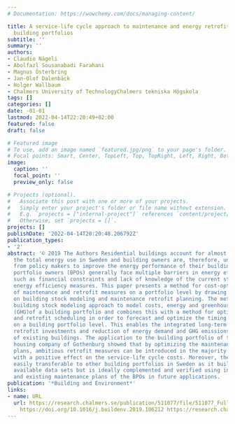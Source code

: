 ```yaml
---
# Documentation: https://wowchemy.com/docs/managing-content/

title: A service-life cycle approach to maintenance and energy retrofit planning for
  building portfolios
subtitle: ''
summary: ''
authors:
- Claudio Nägeli
- Abolfazl Sousanabadi Farahani
- Magnus Österbring
- Jan-Olof Dalenbäck
- Holger Wallbaum
- Chalmers University of TechnologyChalmers tekniska Högskola
tags: []
categories: []
date: -01-01
lastmod: 2022-04-14T22:20:49+02:00
featured: false
draft: false

# Featured image
# To use, add an image named `featured.jpg/png` to your page's folder.
# Focal points: Smart, Center, TopLeft, Top, TopRight, Left, Right, BottomLeft, Bottom, BottomRight.
image:
  caption: ''
  focal_point: ''
  preview_only: false

# Projects (optional).
#   Associate this post with one or more of your projects.
#   Simply enter your project's folder or file name without extension.
#   E.g. `projects = ["internal-project"]` references `content/project/deep-learning/index.md`.
#   Otherwise, set `projects = []`.
projects: []
publishDate: '2022-04-14T20:20:48.206792Z'
publication_types:
- '2'
abstract: '© 2019 The Authors Residential buildings account for almost a quarter of
  the total energy use in Sweden and building owners are, therefore, under pressure
  from policy makers to improve the energy performance of their buildings. Building
  portfolio owners (BPOs) generally face multiple barriers in energy efficiency investments
  such as financial constraints and lack of knowledge of the current state when planning
  energy efficiency measures. This paper presents a method for cost-optimal scheduling
  of maintenance and retrofit measures on a portfolio level by drawing on research
  on building stock modeling and maintenance retrofit planning. The method uses a
  building stock modeling approach to model costs, energy and greenhouse gas emissions
  (GHG)of a building portfolio and combines this with a method for optimal maintenance
  and retrofit scheduling in order to forecast and optimize the timing of measures
  on a building portfolio level. This enables the integrated long-term planning on
  retrofit investments and reduction of energy demand and GHG emissions for a portfolio
  of existing buildings. The application to the building portfolio of the municipal
  housing company of Gothenburg showed that by optimizing the maintenance and retrofit
  plans, ambitious retrofit measures can be introduced in the majority of the buildings
  with a positive effect on the service-life cycle costs. Moreover, the method is
  easily transferable to other building portfolios in Sweden as it builds up on nationally
  available data sets but is ideally complemented and verified using inspection data
  and existing maintenance plans of the BPOs in future applications.  '
publication: '*Building and Environment*'
links:
- name: URL
  url: https://research.chalmers.se/publication/511077/file/511077_Fulltext.pdf FULLTEXT
    https://doi.org/10.1016/j.buildenv.2019.106212 https://research.chalmers.se/publication/511077
---
```

